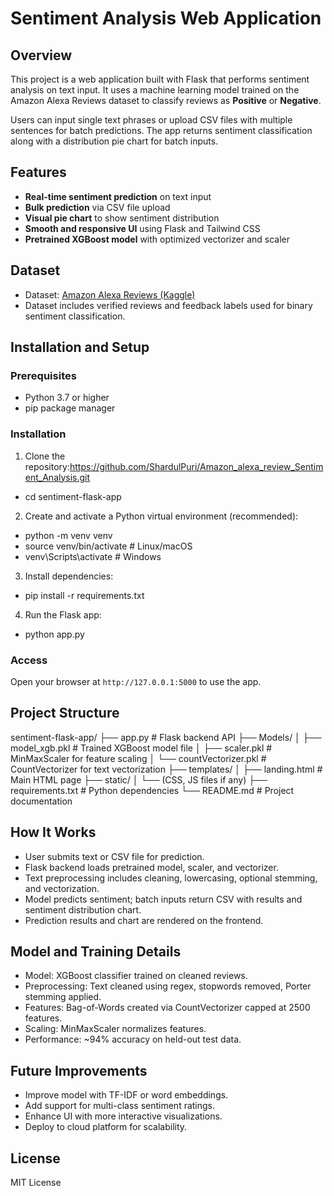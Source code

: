 # Sentiment Analysis Web Application

## Overview
This project is a web application built with Flask that performs sentiment analysis on text input. It uses a machine learning model trained on the Amazon Alexa Reviews dataset to classify reviews as **Positive** or **Negative**.

Users can input single text phrases or upload CSV files with multiple sentences for batch predictions. The app returns sentiment classification along with a distribution pie chart for batch inputs.

## Features
- **Real-time sentiment prediction** on text input
- **Bulk prediction** via CSV file upload
- **Visual pie chart** to show sentiment distribution
- **Smooth and responsive UI** using Flask and Tailwind CSS
- **Pretrained XGBoost model** with optimized vectorizer and scaler

## Dataset
- Dataset: [Amazon Alexa Reviews (Kaggle)](https://www.kaggle.com/sid321axn/amazon-alexa-reviews)
- Dataset includes verified reviews and feedback labels used for binary sentiment classification.

## Installation and Setup

### Prerequisites
- Python 3.7 or higher
- pip package manager

### Installation

1. Clone the repository:https://github.com/ShardulPuri/Amazon_alexa_review_Sentiment_Analysis.git

- cd sentiment-flask-app

2. Create and activate a Python virtual environment (recommended):
- python -m venv venv
- source venv/bin/activate # Linux/macOS
- venv\Scripts\activate # Windows

3. Install dependencies:
- pip install -r requirements.txt

4. Run the Flask app:
- python app.py


### Access
Open your browser at `http://127.0.0.1:5000` to use the app.

## Project Structure
sentiment-flask-app/
├── app.py # Flask backend API
├── Models/
│ ├── model_xgb.pkl # Trained XGBoost model file
│ ├── scaler.pkl # MinMaxScaler for feature scaling
│ └── countVectorizer.pkl # CountVectorizer for text vectorization
├── templates/
│ ├── landing.html # Main HTML page
├── static/
│ └── (CSS, JS files if any)
├── requirements.txt # Python dependencies
└── README.md # Project documentation


## How It Works
- User submits text or CSV file for prediction.
- Flask backend loads pretrained model, scaler, and vectorizer.
- Text preprocessing includes cleaning, lowercasing, optional stemming, and vectorization.
- Model predicts sentiment; batch inputs return CSV with results and sentiment distribution chart.
- Prediction results and chart are rendered on the frontend.

## Model and Training Details
- Model: XGBoost classifier trained on cleaned reviews.
- Preprocessing: Text cleaned using regex, stopwords removed, Porter stemming applied.
- Features: Bag-of-Words created via CountVectorizer capped at 2500 features.
- Scaling: MinMaxScaler normalizes features.
- Performance: ~94% accuracy on held-out test data.

## Future Improvements
- Improve model with TF-IDF or word embeddings.
- Add support for multi-class sentiment ratings.
- Enhance UI with more interactive visualizations.
- Deploy to cloud platform for scalability.

## License
MIT License


